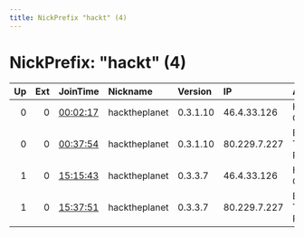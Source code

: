 ```yaml
---
title: NickPrefix "hackt" (4)
---
```


# NickPrefix: "hackt" (4)

|   Up |   Ext | JoinTime                                                                                            | Nickname      | Version   | IP           | AS                             | CC   |   ORp |   Dirp | OS    | Contact   |   eFamMembers |
|-----:|------:|:----------------------------------------------------------------------------------------------------|:--------------|:----------|:-------------|:-------------------------------|:-----|------:|-------:|:------|:----------|--------------:|
|    0 |     0 | [00:02:17](https://metrics.torproject.org/rs.html#details/329E2F1601867F9DCD3F32D42A9DCD6CAC3E9A88) | hacktheplanet | 0.3.1.10  | 46.4.33.126  | Hetzner Online GmbH            | de   |  9001 |      0 | Linux | None      |             1 |
|    0 |     0 | [00:37:54](https://metrics.torproject.org/rs.html#details/203B57B6F1200EEA7EECC1762276A788CB7EDE5D) | hacktheplanet | 0.3.1.10  | 80.229.7.227 | British Telecommunications PLC | gb   |  9001 |      0 | Linux | None      |             1 |
|    1 |     0 | [15:15:43](https://metrics.torproject.org/rs.html#details/4A5E5A041F2953C7F794B53B318EA0858CDFBF2D) | hacktheplanet | 0.3.3.7   | 46.4.33.126  | Hetzner Online GmbH            | de   |  9001 |      0 | Linux | None      |             1 |
|    1 |     0 | [15:37:51](https://metrics.torproject.org/rs.html#details/71324A37A9DB484DAA5A3CFB4791AD7FCE8049E6) | hacktheplanet | 0.3.3.7   | 80.229.7.227 | British Telecommunications PLC | gb   |  9001 |      0 | Linux | None      |             1 |
